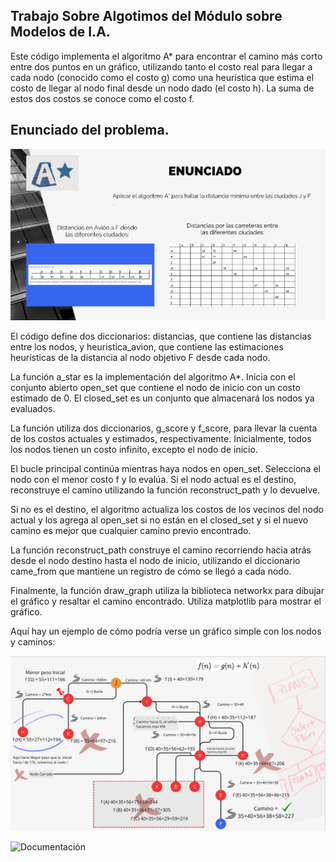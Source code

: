## Trabajo Sobre Algotimos del Módulo sobre Modelos de I.A.

Este código implementa el algoritmo A* para encontrar el camino más corto entre dos puntos en un gráfico, utilizando tanto el costo real para llegar a cada nodo (conocido como el costo g) como una heurística que estima el costo de llegar al nodo final desde un nodo dado (el costo h). La suma de estos dos costos se conoce como el costo f.

## Enunciado del problema.
![Enuciado](enucniado.png)


El código define dos diccionarios: distancias, que contiene las distancias entre los nodos, y heuristica_avion, que contiene las estimaciones heurísticas de la distancia al nodo objetivo F desde cada nodo.

La función a_star es la implementación del algoritmo A*. Inicia con el conjunto abierto open_set que contiene el nodo de inicio con un costo estimado de 0. El closed_set es un conjunto que almacenará los nodos ya evaluados.

La función utiliza dos diccionarios, g_score y f_score, para llevar la cuenta de los costos actuales y estimados, respectivamente. Inicialmente, todos los nodos tienen un costo infinito, excepto el nodo de inicio.

El bucle principal continúa mientras haya nodos en open_set. Selecciona el nodo con el menor costo f y lo evalúa. Si el nodo actual es el destino, reconstruye el camino utilizando la función reconstruct_path y lo devuelve.

Si no es el destino, el algoritmo actualiza los costos de los vecinos del nodo actual y los agrega al open_set si no están en el closed_set y si el nuevo camino es mejor que cualquier camino previo encontrado.

La función reconstruct_path construye el camino recorriendo hacia atrás desde el nodo destino hasta el nodo de inicio, utilizando el diccionario came_from que mantiene un registro de cómo se llegó a cada nodo.

Finalmente, la función draw_graph utiliza la biblioteca networkx para dibujar el gráfico y resaltar el camino encontrado. Utiliza matplotlib para mostrar el gráfico.

Aquí hay un ejemplo de cómo podría verse un gráfico simple con los nodos y caminos:

![Grafico](https://github.com/jmatisam/algotitmos_python/blob/main/Esquema_camino.png)


![Documentación](https://drive.google.com/file/d/1tJZh2kpwup6iN4nhEL8Y-L12d95i40Wd/view?usp=drive_link)
